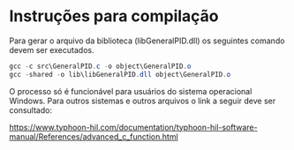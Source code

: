 # Instruções para compilação

Para gerar o arquivo da biblioteca (libGeneralPID.dll) os seguintes comando devem ser executados. 

```powershell
gcc -c src\GeneralPID.c -o object\GeneralPID.o
gcc -shared -o lib\libGeneralPID.dll object\GeneralPID.o
```

O processo só é funcionável para usuários do sistema operacional Windows. Para outros sistemas e outros arquivos o link a seguir deve ser consultado:

https://www.typhoon-hil.com/documentation/typhoon-hil-software-manual/References/advanced_c_function.html